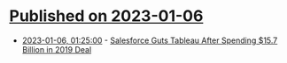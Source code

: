 # [Published on 2023-01-06](index.md)

* [2023-01-06, 01:25:00](https://tech.slashdot.org/story/23/01/06/0048222/salesforce-guts-tableau-after-spending-157-billion-in-2019-deal?utm_source=rss1.0mainlinkanon&utm_medium=feed) - [Salesforce Guts Tableau After Spending $15.7 Billion in 2019 Deal](https://tech.slashdot.org/story/23/01/06/0048222/salesforce-guts-tableau-after-spending-157-billion-in-2019-deal?utm_source=rss1.0mainlinkanon&utm_medium=feed)
